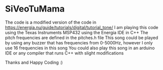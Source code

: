 # SiVeoTuMama
The code is a modified version of the code in https://energia.nu/guide/tutorials/digital/tutorial_tone/
I am playing this code using the Texas Instruments MSP432 using the Energia IDE in C++
The pitch frequencies are defined in the pitches.h file
This song could be played by using any buzzer that has frequencies from 0-5000Hz, however I only use 16 frequencies in this song
You could also play this song in an arduino IDE or any compiler that runs C++ with slight modifications

Thanks and Happy Coding :)
